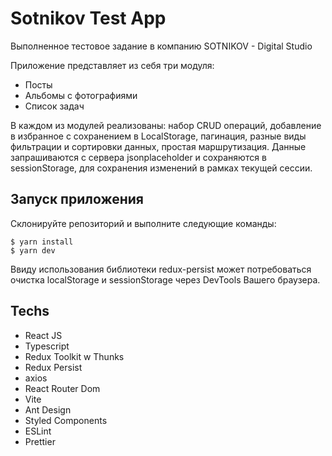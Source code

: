 # Sotnikov Test App

Выполненное тестовое задание в компанию SOTNIKOV - Digital Studio

Приложение представляет из себя три модуля:

- Посты
- Альбомы с фотографиями
- Список задач

В каждом из модулей реализованы: набор CRUD операций, добавление в избранное с сохранением в LocalStorage, пагинация,
разные виды фильтрации и сортировки данных, простая маршрутизация.
Данные запрашиваются с сервера jsonplaceholder и сохраняются в sessionStorage,
для сохранения изменений в рамках текущей сессии.

## Запуск приложения

Склонируйте репозиторий и выполните следующие команды:

```
$ yarn install
$ yarn dev
```

Ввиду использования библиотеки redux-persist может потребоваться очистка localStorage и sessionStorage через DevTools
Вашего браузера.

## Techs

- React JS
- Typescript
- Redux Toolkit w Thunks
- Redux Persist
- axios
- React Router Dom
- Vite
- Ant Design
- Styled Components
- ESLint
- Prettier

